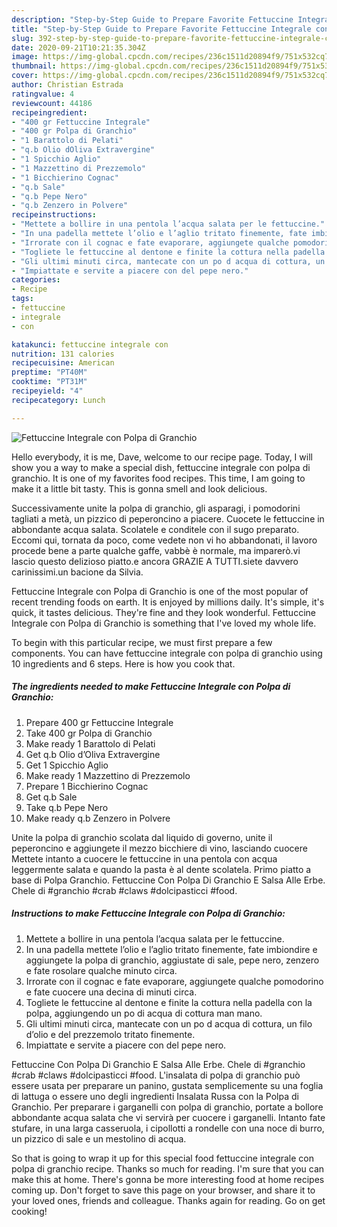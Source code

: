 ```yaml
---
description: "Step-by-Step Guide to Prepare Favorite Fettuccine Integrale con Polpa di Granchio"
title: "Step-by-Step Guide to Prepare Favorite Fettuccine Integrale con Polpa di Granchio"
slug: 392-step-by-step-guide-to-prepare-favorite-fettuccine-integrale-con-polpa-di-granchio
date: 2020-09-21T10:21:35.304Z
image: https://img-global.cpcdn.com/recipes/236c1511d20894f9/751x532cq70/fettuccine-integrale-con-polpa-di-granchio-recipe-main-photo.jpg
thumbnail: https://img-global.cpcdn.com/recipes/236c1511d20894f9/751x532cq70/fettuccine-integrale-con-polpa-di-granchio-recipe-main-photo.jpg
cover: https://img-global.cpcdn.com/recipes/236c1511d20894f9/751x532cq70/fettuccine-integrale-con-polpa-di-granchio-recipe-main-photo.jpg
author: Christian Estrada
ratingvalue: 4
reviewcount: 44186
recipeingredient:
- "400 gr Fettuccine Integrale"
- "400 gr Polpa di Granchio"
- "1 Barattolo di Pelati"
- "q.b Olio dOliva Extravergine"
- "1 Spicchio Aglio"
- "1 Mazzettino di Prezzemolo"
- "1 Bicchierino Cognac"
- "q.b Sale"
- "q.b Pepe Nero"
- "q.b Zenzero in Polvere"
recipeinstructions:
- "Mettete a bollire in una pentola l’acqua salata per le fettuccine."
- "In una padella mettete l’olio e l’aglio tritato finemente, fate imbiondire e aggiungete la polpa di granchio, aggiustate di sale, pepe nero, zenzero e fate rosolare qualche minuto circa."
- "Irrorate con il cognac e fate evaporare, aggiungete qualche pomodorino e fate cuocere una decina di minuti circa."
- "Togliete le fettuccine al dentone e finite la cottura nella padella con la polpa, aggiungendo un po di acqua di cottura man mano."
- "Gli ultimi minuti circa, mantecate con un po d acqua di cottura, un filo d’olio e del prezzemolo tritato finemente."
- "Impiattate e servite a piacere con del pepe nero."
categories:
- Recipe
tags:
- fettuccine
- integrale
- con

katakunci: fettuccine integrale con 
nutrition: 131 calories
recipecuisine: American
preptime: "PT40M"
cooktime: "PT31M"
recipeyield: "4"
recipecategory: Lunch

---
```



![Fettuccine Integrale con Polpa di Granchio](https://img-global.cpcdn.com/recipes/236c1511d20894f9/751x532cq70/fettuccine-integrale-con-polpa-di-granchio-recipe-main-photo.jpg)

Hello everybody, it is me, Dave, welcome to our recipe page. Today, I will show you a way to make a special dish, fettuccine integrale con polpa di granchio. It is one of my favorites food recipes. This time, I am going to make it a little bit tasty. This is gonna smell and look delicious.

Successivamente unite la polpa di granchio, gli asparagi, i pomodorini tagliati a metà, un pizzico di peperoncino a piacere. Cuocete le fettuccine in abbondante acqua salata. Scolatele e conditele con il sugo preparato. Eccomi qui, tornata da poco, come vedete non vi ho abbandonati, il lavoro procede bene a parte qualche gaffe, vabbè è normale, ma imparerò.vi lascio questo delizioso piatto.e ancora GRAZIE A TUTTI.siete davvero carinissimi.un bacione da Silvia.

Fettuccine Integrale con Polpa di Granchio is one of the most popular of recent trending foods on earth. It is enjoyed by millions daily. It's simple, it's quick, it tastes delicious. They're fine and they look wonderful. Fettuccine Integrale con Polpa di Granchio is something that I've loved my whole life.


To begin with this particular recipe, we must first prepare a few components. You can have fettuccine integrale con polpa di granchio using 10 ingredients and 6 steps. Here is how you cook that.

<!--inarticleads1-->

##### The ingredients needed to make Fettuccine Integrale con Polpa di Granchio:

1. Prepare 400 gr Fettuccine Integrale
1. Take 400 gr Polpa di Granchio
1. Make ready 1 Barattolo di Pelati
1. Get q.b Olio d’Oliva Extravergine
1. Get 1 Spicchio Aglio
1. Make ready 1 Mazzettino di Prezzemolo
1. Prepare 1 Bicchierino Cognac
1. Get q.b Sale
1. Take q.b Pepe Nero
1. Make ready q.b Zenzero in Polvere


Unite la polpa di granchio scolata dal liquido di governo, unite il peperoncino e aggiungete il mezzo bicchiere di vino, lasciando cuocere Mettete intanto a cuocere le fettuccine in una pentola con acqua leggermente salata e quando la pasta è al dente scolatela. Primo piatto a base di Polpa Granchio. Fettuccine Con Polpa Di Granchio E Salsa Alle Erbe. Chele di #granchio #crab #claws #dolcipasticci #food. 

<!--inarticleads2-->

##### Instructions to make Fettuccine Integrale con Polpa di Granchio:

1. Mettete a bollire in una pentola l’acqua salata per le fettuccine.
1. In una padella mettete l’olio e l’aglio tritato finemente, fate imbiondire e aggiungete la polpa di granchio, aggiustate di sale, pepe nero, zenzero e fate rosolare qualche minuto circa.
1. Irrorate con il cognac e fate evaporare, aggiungete qualche pomodorino e fate cuocere una decina di minuti circa.
1. Togliete le fettuccine al dentone e finite la cottura nella padella con la polpa, aggiungendo un po di acqua di cottura man mano.
1. Gli ultimi minuti circa, mantecate con un po d acqua di cottura, un filo d’olio e del prezzemolo tritato finemente.
1. Impiattate e servite a piacere con del pepe nero.


Fettuccine Con Polpa Di Granchio E Salsa Alle Erbe. Chele di #granchio #crab #claws #dolcipasticci #food. L&#39;insalata di polpa di granchio può essere usata per preparare un panino, gustata semplicemente su una foglia di lattuga o essere uno degli ingredienti Insalata Russa con la Polpa di Granchio. Per preparare i garganelli con polpa di granchio, portate a bollore abbondante acqua salata che vi servirà per cuocere i garganelli. Intanto fate stufare, in una larga casseruola, i cipollotti a rondelle con una noce di burro, un pizzico di sale e un mestolino di acqua. 

So that is going to wrap it up for this special food fettuccine integrale con polpa di granchio recipe. Thanks so much for reading. I'm sure that you can make this at home. There's gonna be more interesting food at home recipes coming up. Don't forget to save this page on your browser, and share it to your loved ones, friends and colleague. Thanks again for reading. Go on get cooking!
